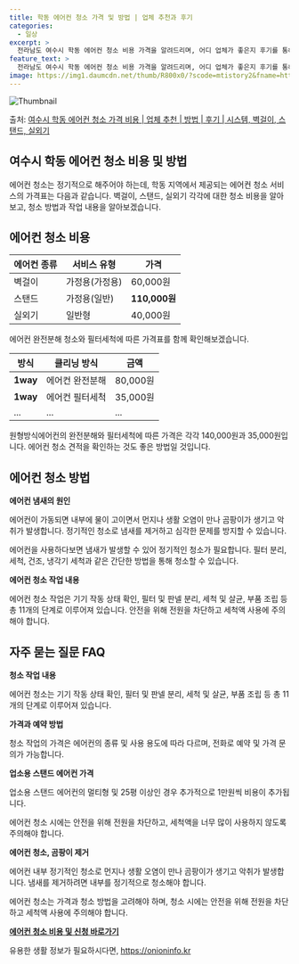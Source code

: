 ```yaml
---
title: 학동 에어컨 청소 가격 및 방법 | 업체 추천과 후기
categories:
  - 일상
excerpt: >
  전라남도 여수시 학동 에어컨 청소 비용 가격을 알려드리며, 어디 업체가 좋은지 후기를 통해 알아보겠습니다. 현재 글에서는 시스템, 벽걸이, 스탠드, 실외기 각각에 대해 청소 비용이 나와 있으니 참고하시면 되겠습니다. 에어컨 분해 청소 방법 보기 👈 클릭셀프 에어컨 청소 방법 보기👈 클릭여수시 학동 에어컨 청소 비용시스템에어컨 방식클리닝방식금액1way 방식에어컨 완전분해80,000원1way 방식에어컨 필터세척35,000원2way 방식에어컨 완전분해90,000원2way 방식에어컨 필터세척35,000원4way 방식에어컨 완전분해120,000원4way 방식에어컨 필터세척35,000원원형방식에어컨 완전분해140,000원원형방식에어컨 필터세척35,000원에어컨 청소 견적 샘플 보기 👈 클릭에어컨 냄새의 원인에어컨이..
feature_text: >
  전라남도 여수시 학동 에어컨 청소 비용 가격을 알려드리며, 어디 업체가 좋은지 후기를 통해 알아보겠습니다. 현재 글에서는 시스템, 벽걸이, 스탠드, 실외기 각각에 대해 청소 비용이 나와 있으니 참고하시면 되겠습니다. 에어컨 분해 청소 방법 보기 👈 클릭셀프 에어컨 청소 방법 보기👈 클릭여수시 학동 에어컨 청소 비용시스템에어컨 방식클리닝방식금액1way 방식에어컨 완전분해80,000원1way 방식에어컨 필터세척35,000원2way 방식에어컨 완전분해90,000원2way 방식에어컨 필터세척35,000원4way 방식에어컨 완전분해120,000원4way 방식에어컨 필터세척35,000원원형방식에어컨 완전분해140,000원원형방식에어컨 필터세척35,000원에어컨 청소 견적 샘플 보기 👈 클릭에어컨 냄새의 원인에어컨이..
image: https://img1.daumcdn.net/thumb/R800x0/?scode=mtistory2&fname=https%3A%2F%2Fblog.kakaocdn.net%2Fdn%2FWYCpC%2FbtsHvZl0Udp%2FE8Krxf8B1fjMTtkFKAWfik%2Fimg.webp
---
```


![Thumbnail](https://img1.daumcdn.net/thumb/R800x0/?scode=mtistory2&fname=https%3A%2F%2Fblog.kakaocdn.net%2Fdn%2FWYCpC%2FbtsHvZl0Udp%2FE8Krxf8B1fjMTtkFKAWfik%2Fimg.webp)

<p>출처: <a href="https://onioninfo.kr/entry/%EC%97%AC%EC%88%98%EC%8B%9C-%ED%95%99%EB%8F%99-%EC%97%90%EC%96%B4%EC%BB%A8-%EC%B2%AD%EC%86%8C-%EA%B0%80%EA%B2%A9-%EB%B9%84%EC%9A%A9-%EC%97%85%EC%B2%B4-%EC%B6%94%EC%B2%9C-%EB%B0%A9%EB%B2%95-%ED%9B%84%EA%B8%B0-%EC%8B%9C%EC%8A%A4%ED%85%9C-%EB%B2%BD%EA%B1%B8%EC%9D%B4-%EC%8A%A4%ED%83%A0%EB%93%9C-%EC%8B%A4%EC%99%B8%EA%B8%B0" rel="dofollow">여수시 학동 에어컨 청소 가격 비용 | 업체 추천 | 방법 | 후기 | 시스템, 벽걸이, 스탠드, 실외기</a> </p>

## 여수시 학동 에어컨 청소 비용 및 방법

에어컨 청소는 정기적으로 해주어야 하는데, 학동 지역에서 제공되는 에어컨 청소 서비스의 가격표는 다음과 같습니다. 벽걸이, 스탠드, 실외기
각각에 대한 청소 비용을 알아보고, 청소 방법과 작업 내용을 알아보겠습니다.

## 에어컨 청소 비용

**에어컨 종류** | **서비스 유형** | **가격**  
---|---|---  
벽걸이 | 가정용(가정용) | 60,000원  
스탠드 | 가정용(일반) | **110,000원**  
실외기 | 일반형 | 40,000원  
  
에어컨 완전분해 청소와 필터세척에 따른 가격표를 함께 확인해보겠습니다.

**방식** | **클리닝 방식** | **금액**  
---|---|---  
**1way** | 에어컨 완전분해 | 80,000원  
**1way** | 에어컨 필터세척 | 35,000원  
... | ... | ...  
  
원형방식에어컨의 완전분해와 필터세척에 따른 가격은 각각 140,000원과 35,000원입니다. 에어컨 청소 견적을 확인하는 것도 좋은 방법일
것입니다.

## 에어컨 청소 방법

**에어컨 냄새의 원인**

에어컨이 가동되면 내부에 물이 고이면서 먼지나 생활 오염이 만나 곰팡이가 생기고 악취가 발생합니다. 정기적인 청소로 냄새를 제거하고 심각한
문제를 방지할 수 있습니다.

에어컨을 사용하다보면 냄새가 발생할 수 있어 정기적인 청소가 필요합니다. 필터 분리, 세척, 건조, 냉각기 세척과 같은 간단한 방법을 통해
청소할 수 있습니다.

**에어컨 청소 작업 내용**

에어컨 청소 작업은 기기 작동 상태 확인, 필터 및 판넬 분리, 세척 및 살균, 부품 조립 등 총 11개의 단계로 이루어져 있습니다. 안전을
위해 전원을 차단하고 세척액 사용에 주의해야 합니다.

## 자주 묻는 질문 FAQ

**청소 작업 내용**

에어컨 청소는 기기 작동 상태 확인, 필터 및 판넬 분리, 세척 및 살균, 부품 조립 등 총 11개의 단계로 이루어져 있습니다.

**가격과 예약 방법**

청소 작업의 가격은 에어컨의 종류 및 사용 용도에 따라 다르며, 전화로 예약 및 가격 문의가 가능합니다.

**업소용 스탠드 에어컨 가격**

업소용 스탠드 에어컨의 멀티형 및 25평 이상인 경우 추가적으로 1만원씩 비용이 추가됩니다.

에어컨 청소 시에는 안전을 위해 전원을 차단하고, 세척액을 너무 많이 사용하지 않도록 주의해야 합니다.

**에어컨 청소, 곰팡이 제거**

에어컨 내부 정기적인 청소로 먼지나 생활 오염이 만나 곰팡이가 생기고 악취가 발생합니다. 냄새를 제거하려면 내부를 정기적으로 청소해야
합니다.

에어컨 청소는 가격과 청소 방법을 고려해야 하며, 청소 시에는 안전을 위해 전원을 차단하고 세척액 사용에 주의해야 합니다.

**[에어컨 청소 비용 및 신청 바로가기](https://www.airconservice.com/cleaning)**



 

유용한 생활 정보가 필요하시다면, <a href="https://onioninfo.kr" rel="dofollow">https://onioninfo.kr</a>


